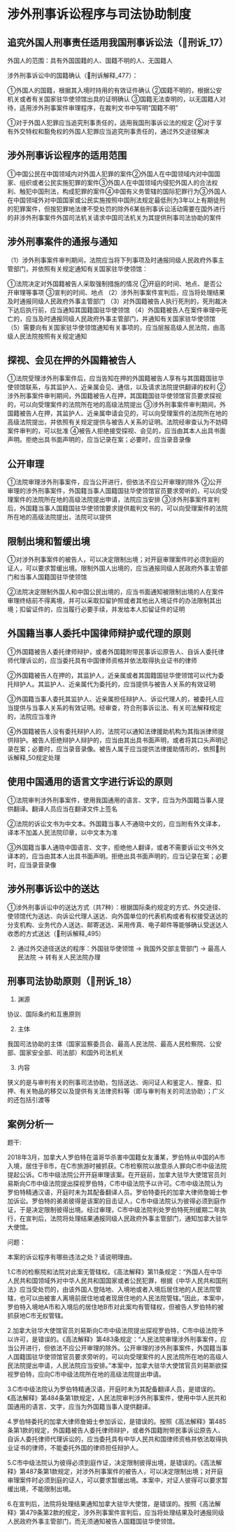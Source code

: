 # 涉外刑事诉讼程序与司法协助制度





## 追究外国人刑事责任适用我国刑事诉讼法（🚪刑诉_17）

外国人的范围：具有外国国籍的人、国籍不明的人、无国籍人

涉外刑事诉讼中的国籍确认（🚪刑诉解释_477）：

①外国人的国籍，根据其入境时持用的有效证件确认
②国籍不明的，根据公安机关或者有关国家驻华使领馆出具的证明确认
③国籍无法查明的，以无国籍人对待，适用涉外刑事案件审理程序，在裁判文书中写明“国籍不明”



①对于外国人犯罪应当追究刑事责任的，适用我国刑事诉讼法的规定
②对于享有外交特权和豁免权的外国人犯罪应当追究刑事责任的，通过外交途径解决



## 涉外刑事诉讼程序的适用范围


①中国公民在中国领域内对外国人犯罪的案件②外国人在中国领域内对中国国家、组织或者公民实施犯罪的案件③外国人在中国领域内侵犯外国人的合法权利、触犯中国刑法，构成犯罪的案件④中国有义务管辖的国际犯罪行为③外国人在中国领域外对中国国家或公民实施按照中国刑法规定最低刑为3年以上有期徒刑的犯罪案件，但按犯罪地法律不受处罚的除外6某些刑事诉讼活动需要在国外进行的非涉外刑事案件外国司法机关请求中国司法机关为其提供刑事司法协助的案件

## 涉外刑事案件的通报与通知


（1）涉外刑事案件审判期间，法院应当将下列事项及时通报同级人民政府外事主管部门，并依照有关规定通知有关国家驻华使领馆：

①法院决定对外国籍被告人采取强制措施的情况
②开庭的时间、地点、是否公开审理等事项
③宣判的时间、地点
（2）涉外刑事案件宣判后，应当将处理结果及时通报同级人民政府外事主管部门
（3）对外国籍被告人执行死刑的，死刑裁决下达后执行前，应当通知其国籍国驻华使领馆
（4）外国籍被告人在案件审理中死亡的，应当及时通报同级人民政府外事主管部门，并通知有关国家驻华使领馆
（5）需要向有关国家驻华使领馆通知有关事项的，应当层报高级人民法院，由高级人民法院按照有关规定通知


## 探视、会见在押的外国籍被告人

①法院受理涉外刑事案件后，应当告知在押的外国籍被告人享有与其国籍国驻华使领馆联系，与其监护人、近亲属会见、通信，以及请求法院提供翻译的权利
②涉外刑事案件审判期间，外国籍被告人在押，其国籍国驻华使领馆官员要求探视的，可以向受理案件的法院所在地的高级法院提出
③涉外刑事案件审判期间，外国籍被告人在押，其监护人、近亲属申请会见的，可以向受理案件的法院所在地的高级法院提出，并依照有关规定提供与被告人关系的证明。法院经审查认为不妨碍案件审判的，可以批准
④被告人拒绝接受探视、会见的，应当由其本人出具书面声明。拒绝出具书面声明的，应当记录在案；必要时，应当录音录像



## 公开审理

①法院审理涉外刑事案件，应当公开进行，但依法不应公开审理的除外
②公开审理的涉外刑事案件，外国籍当事人国籍国驻华使领馆官员要求旁听的，可以向受理案件的法院所在地的高级法院提出申请，法院应当安排
③涉外刑事案件宣判后，外国籍当事人国籍国驻华使领馆要求提供裁判文书的，可以向受理案件的法院所在地的高级法院提出，法院可以提供
 



## 限制出境和暂缓出境


①对涉外刑事案件的被告人，可以决定限制出境；对开庭审理案件时必须到庭的证人，可以要求暂缓出境。限制外国人出境的，应当通报同级人民政府外事主管部门和当事人国籍国驻华使领馆


②法院决定限制外国人和中国公民出境的，应当书面通知被限制出境的人在案件审理终结前不得离境，并可以采取扣留护照或者其他出入境证件的办法限制其出境；扣留证件的，应当履行必要手续，并发给本人扣留证件的证明

## 外国籍当事人委托中国律师辩护或代理的原则


①外国籍被告人委托律师辩护，或者外国籍附带民事诉讼原告人、自诉人委托律师代理诉讼的，应当委托具有中国律师资格并依法取得执业证书的律师

②外国籍被告人在押的，其监护人，近亲属或者其国籍国驻华使领馆可以代为委托辩护人。其监护人、近亲属代为委托的，应当提供与被告人关系的有效证明

③外国籍当事人委托其监护人、近亲属担任辩护人、诉讼代理人的，被委托人应当提供与当事人关系的有效证明。经审查，符合刑事诉讼法、有关司法解释规定的，法院应当准许

④外国籍被告人没有委托辩护人的，法院可以通知法律援助机构为其指派律师提供辩护。被告人拒绝辩护人辩护的，应当由其出具书面声明，或者将其口头声明记录在案；必要时，应当录音录像。被告人属于应当提供法律援助情形的，依照🚪刑诉解释_50规定处理



## 使用中国通用的语言文字进行诉讼的原则


①法院审判涉外刑事案件，使用我国通用的语言、文字，应当为外国籍当事人提供翻译。翻译人员应当在翻译文件上签名

②法院的诉讼文书为中文本。外国籍当事人不通晓中文的，应当附有外文译本，译本不加盖人民法院印章，以中文本为准

③外国籍当事人通晓中国语言、文字，拒绝他人翻译，或者不需要诉讼文书外文译本的，应当由其本人出具书面声明。拒绝出具书面声明的，应当记录在案；必要时，应当录音录像



## 涉外刑事诉讼中的送达
①涉外刑事诉讼中的送达方式（共7种）：根据国际条约规定的方式、外交途径、使领馆代为送达、向诉讼代理人送达、向外国单位的代表机构或者有权接受送达的分支机构、业务代办人送达、邮寄送达、采用传真、电子邮件等能够确认受送达人收悉的方式送达（🚪刑诉解释_495）

2. 通过外交途径送达的程序：外国驻华使领馆 -> 我国外交部主管部门 -> 最高人民法院 -> 转有关人民法院办理

## 刑事司法协助原则（🚪刑诉_18）


1. 渊源

协议、国际条约和互惠原则

2. 主体

我国司法协助的主体（国家监察委员会、最高人民法院、最高人民检察院、公安部、国家安全部、司法部）和国外司法机关

3. 内容

狭义的是与审判有关的刑事司法协助，包括送达、询问证人和鉴定人、搜查、扣押、有关物品的移交以及提供有关法律资料等（即与审判有关的司法协助）；广义的还包括引渡等







## 案例分析一
题干:

2018年3月，加拿大人罗伯特在温哥华杀害中国籍女友潘某，罗伯特从中国的A市入境，居住于B市，在C市旅游时被抓获。C市检察院以故意杀人罪向C市中级法院提起公诉。C市中级法院公开开庭审理该案。在开庭前，加拿大驻华大使馆官员刘易斯向C市中级法院提出探视罗伯特，C市中级法院予以许可。C市中级法院认为罗伯特精通汉语，开庭时未为其配备翻译人员。罗伯特委托的加拿大律师詹姆士参加诉讼。罗伯特的弟弟彼得是该案的目击证人，C市中级法院认为彼得必须到庭作证，于是决定限制彼得出境。经过审理，C市中级法院判处罗伯特死刑缓期二年执行，在宣判后，法院将处理结果通报同级人民政府外事主管部门，通知加拿大驻华大使馆。


问题：

本案的诉讼程序有哪些违法之处？请说明理由。

1.C市的检察院和法院对此案无管辖权。《高法解释》第11条规定：“外国人在中华人民共和国领域外对中华人民共和国国家或者公民犯罪，根据《中华人民共和国刑法》应当受处罚的，由该外国人登陆地、入境地或者入境后居住地的人民法院管辖，也可以由被害人离境前居住地或者现居住地的人民法院管辖。”因此，本案中，罗伯特入境地A市和入境后的居住地B市对此案均有管辖权，但被告人罗伯特的被抓获地C市无权管辖。

2.加拿大驻华大使馆官员刘易斯向C市中级法院提出探视罗伯特，C市中级法院予以许可，是错误的。《高法解释》第483条规定：“人民法院审理涉外刑事案件，应当公开进行，但依法不应公开审理的除外。公开审理的涉外刑事案件，外国籍当事人国籍国驻华使领馆官员要求旁听的，可以向受理案件的人民法院所在地的高级人民法院提出申请，人民法院应当安排。”本案中，加拿大驻华大使馆官员刘易斯欲探视罗伯特，应向C市中级法院所在地的高级法院提出申请。

3.C市中级法院认为罗伯特精通汉语，开庭时未为其配备翻译人员，是错误的。《高法解释》第484条第1款规定，人民法院审判涉外刑事案件，使用中华人民共和国通用的语言、文字，应当为外国籍当事人提供翻译。

4.罗伯特委托的加拿大律师詹姆士参加诉讼，是错误的。按照《高法解释》第485条第1款的规定，外国籍被告人委托律师辩护，或者外国籍附带民事诉讼原告人、自诉人委托律师代理诉讼的，应当委托具有中华人民共和国律师资格并依法取得执业证书的律师，不能委托外国的律师担任辩护人。

5.C市中级法院认为彼得必须到庭作证，决定限制彼得出境，是错误的。《高法解释》第487条第1款规定，对涉外刑事案件的被告人，可以决定限制出境；对开庭审理案件时必须到庭的证人，可以要求暂缓出境。本案中，对证人彼得可以要求暂缓出境，不能限制出境。

6.在宣判后，法院将处理结果通知加拿大驻华大使馆，是错误的。按照《高法解释》第479条第2款的规定，涉外刑事案件宣判后，应当将处理结果及时通报同级人民政府外事主管部门，而无须通知被告人国籍国驻华使领馆。










































